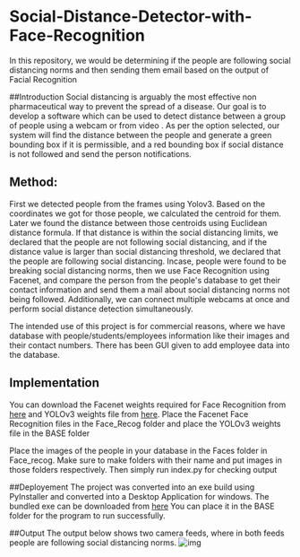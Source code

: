 # Social-Distance-Detector-with-Face-Recognition
In this repository, we would be determining if the people are following social distancing norms and then sending them email based on the output of Facial Recognition


##Introduction
Social distancing is arguably the most effective non pharmaceutical way to prevent the spread of a disease. Our goal is to develop a software which can be used to detect distance between a group of people using a webcam or from video . As per the option selected, our system will find the distance between the people and generate a green bounding box if it is permissible, and a red bounding box if social distance is not followed and send the person notifications.

## Method:
First we detected people from the frames using Yolov3. Based on the coordinates we got for those people, we calculated the centroid for them. Later we found the distance between those centroids using Euclidean distance formula. If that distance is within the social distancing limits, we declared that the people are not following social distancing, and if the distance value is larger than social distancing threshold, we declared that the people are following social distancing. 
Incase, people were found to be breaking social distancing norms, then we use Face Recognition using Facenet, and compare the person from the people's database to get their contact information and send them a mail about social distancing norms not being followed. 
Additionally, we can connect multiple webcams at once and perform social distance detection simultaneously. 

The intended use of this project is for commercial reasons, where we have database with people/students/employees information like their images and their contact numbers.
There has been GUI given to add employee data into the database. 

## Implementation
You can download the Facenet weights required for Face Recognition from [here](https://drive.google.com/file/d/1BsBvasz-oniSqmbIgPmGLjMm5V4JGmjw/view?usp=sharing) and YOLOv3 weights file from [here](https://drive.google.com/file/d/1y8Qz1oAzqLdlG1lSs8LmXgSkr6PEHPgn/view?usp=sharing). 
Place the Facenet Face Recognition files in the Face_Recog folder and place the YOLOv3 weights file in the BASE folder

Place the images of the people in your database in the Faces folder in Face_recog. Make sure to make folders with their name and put images in those folders respectively. 
Then simply run index.py for checking output

##Deployement
The project was converted into an exe build using PyInstaller and converted into a Desktop Application for windows. The bundled exe can be downloaded from [here](https://drive.google.com/file/d/1KQWlaQMQLaBI4rgTD5VYyrcoGQCvRTPL/view?usp=sharing)
You can place it in the BASE folder for the program to run successfully.

##Output
The output below shows two camera feeds, where in both feeds people are following social distancing norms. 
![img](Social-Distance-Detector-with-Face-Recognition/blob/main/Social-Distancing-Detector-project/social_distance1.PNG)
